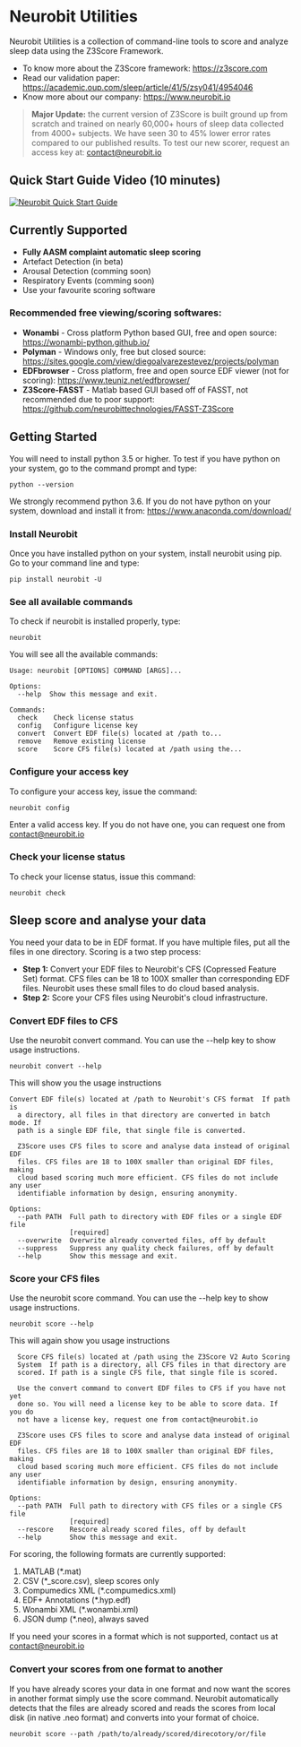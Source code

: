 # Neurobit Utilities

Neurobit Utilities is a collection of command-line tools to score and analyze sleep data using the Z3Score Framework. 
- To know more about the Z3Score framework: https://z3score.com 
- Read our validation paper: https://academic.oup.com/sleep/article/41/5/zsy041/4954046
- Know more about our company: https://www.neurobit.io

> **Major Update:** the current version of Z3Score is built ground up from scratch and trained on nearly 60,000+ hours of sleep data collected from 4000+ subjects. We have seen 30 to 45% lower error rates compared to our published results. To test our new scorer, request an access key at: contact@neurobit.io 

## Quick Start Guide Video (10 minutes)

[![Neurobit Quick Start Guide](https://s3.amazonaws.com/www.neurobit.io/img/neurobit-utilities.jpg)](https://www.youtube.com/watch?v=j5nAviEP4WM)

## Currently Supported

- **Fully AASM complaint automatic sleep scoring**
- Artefact Detection (in beta)
- Arousal Detection (comming soon)
- Respiratory Events (comming soon)
- Use your favourite scoring software 

### Recommended free viewing/scoring softwares:
- **Wonambi** - Cross platform Python based GUI, free and open source: https://wonambi-python.github.io/ 
- **Polyman** - Windows only, free but closed source:  https://sites.google.com/view/diegoalvarezestevez/projects/polyman
- **EDFbrowser** - Cross platform, free and open source EDF viewer (not for scoring):  https://www.teuniz.net/edfbrowser/
- **Z3Score-FASST** - Matlab based GUI based off of FASST, not recommended due to poor support: https://github.com/neurobittechnologies/FASST-Z3Score

## Getting Started

You will need to install python 3.5 or higher. To test if you have python on your system, go to the command prompt and type:

    python --version

We strongly recommend python 3.6. If you do not have python on your system, download and install it from: https://www.anaconda.com/download/ 

### Install Neurobit

Once you have installed python on your system, install neurobit using pip. Go to your command line and type:

    pip install neurobit -U

### See all available commands

To check if neurobit is installed properly, type:

    neurobit

You will see all the available commands:

    Usage: neurobit [OPTIONS] COMMAND [ARGS]...
    
    Options:
      --help  Show this message and exit.
    
    Commands:
      check    Check license status
      config   Configure license key
      convert  Convert EDF file(s) located at /path to...
      remove   Remove existing license
      score    Score CFS file(s) located at /path using the...

### Configure your access key
To configure your access key, issue the command:

    neurobit config

Enter a valid access key. If you do not have one, you can request one from contact@neurobit.io

### Check your license status
To check your license status, issue this command:

    neurobit check

 
## Sleep score and analyse your data

You need your data to be in EDF format. If you have multiple files, put all the files in one directory. Scoring is a two step process:
 - **Step 1:** Convert your EDF files to Neurobit's CFS (Copressed Feature Set) format. CFS files can be 18 to 100X smaller than corresponding EDF files. Neurobit uses these small files to do cloud based analysis. 
 - **Step 2:** Score your CFS files using Neurobit's cloud infrastructure.

### Convert EDF files to CFS
Use the neurobit convert command. You can use the --help key to show usage instructions.

    neurobit convert --help

  This will show you the usage instructions

    Convert EDF file(s) located at /path to Neurobit's CFS format  If path is
      a directory, all files in that directory are converted in batch mode. If
      path is a single EDF file, that single file is converted.
    
      Z3Score uses CFS files to score and analyse data instead of original EDF
      files. CFS files are 18 to 100X smaller than original EDF files, making
      cloud based scoring much more efficient. CFS files do not include any user
      identifiable information by design, ensuring anonymity.
    
    Options:
      --path PATH  Full path to directory with EDF files or a single EDF file
                   [required]
      --overwrite  Overwrite already converted files, off by default
      --suppress   Suppress any quality check failures, off by default
      --help       Show this message and exit.

### Score your CFS files
Use the neurobit score command. You can use the --help key to show usage instructions.

    neurobit score --help

This will again show you usage instructions

      Score CFS file(s) located at /path using the Z3Score V2 Auto Scoring
      System  If path is a directory, all CFS files in that directory are
      scored. If path is a single CFS file, that single file is scored.
    
      Use the convert command to convert EDF files to CFS if you have not yet
      done so. You will need a license key to be able to score data. If you do
      not have a license key, request one from contact@neurobit.io
    
      Z3Score uses CFS files to score and analyse data instead of original EDF
      files. CFS files are 18 to 100X smaller than original EDF files, making
      cloud based scoring much more efficient. CFS files do not include any user
      identifiable information by design, ensuring anonymity.
    
    Options:
      --path PATH  Full path to directory with CFS files or a single CFS file
                   [required]
      --rescore    Rescore already scored files, off by default
      --help       Show this message and exit.

For scoring, the following formats are currently supported:

1. MATLAB (*.mat)
2. CSV (*_score.csv), sleep scores only
3. Compumedics XML (*.compumedics.xml)
4. EDF+ Annotations (*.hyp.edf)
5. Wonambi XML (*.wonambi.xml)
6. JSON dump (*.neo), always saved

If you need your scores in a format which is not supported, contact us at contact@neurobit.io


### Convert your scores from one format to another

If you have already scores your data in one format and now want the scores in another format simply use the score command.
Neurobit automatically detects that the files are already scored and reads the scores from local disk (in native .neo format) and converts into your format of choice.

    neurobit score --path /path/to/already/scored/direcotory/or/file